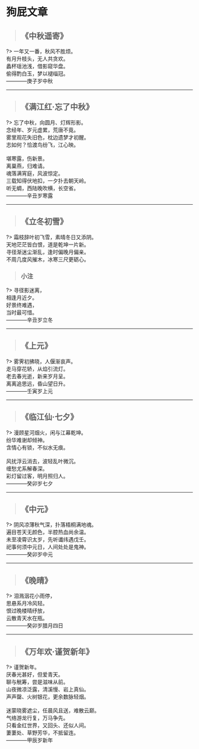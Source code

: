 # 狗屁文章

> ## 《中秋遥寄》

?>
一年又一番，秋风不胜烦。  
有月升枝头，无人共贪欢。  
蠡杯瑶池浅，借影窥华盘。  
偷得酌白玉，梦以褪缁冠。  
————庚子岁中秋

---

> ## 《满江红·忘了中秋》

?>
忘了中秋，向圆月、灯辉形影。  
念经年、岁元虚累，荒唐不竟。  
雾里观花失旧色，枕边遗梦才初醒。  
志如何？恰渡鸟纷飞，江心映。  
<br>
堪寒露，伤新景。  
离巢燕，归难请。  
魂落满宵庭，风波惊定。  
三载知得伏地扣，一夕扑去朝天岭。  
听无蜩，西陆晚吹横，长空省。  
————辛丑岁寒露

---

> ## 《立冬初雪》

?>
霜枝辞叶初飞雪，素晴冬日又添阴。  
天地茫茫皆白恨，道是乾坤一片新。  
寻径渐迷尘渐乱，逢时偏晚月偏亲。  
不周几度风摧木，冰寒三尺更砺心。

> ### 小注

?>
寻径影迷离，  
相逢月近夕。  
好景终难遇，  
当时最可惜。  
————辛丑岁立冬

---

> ## 《上元》

?>
雾霁初拂晓，人偃渐哀声。  
走马穿花轿，从焰引流灯。  
老去春光逝，新来岁月呈。  
离离追思远，昏山望日升。  
————壬寅岁上元

---

> ## 《临江仙·七夕》

?>
漫顾星河烟火，闲与江幕乾坤。  
纷华难谢却倾神。  
含情心有锁，不似水无痕。  
<br> 
风扰浮云消去，波轻乱叶微沉。  
缠愁尤系解春深。  
彩灯留过客，明月照归人。  
————癸卯岁七夕

---

> ## 《中元》

?>
阴风凉薄秋气深，扑落梧桐满地魂。  
遍目苍天无颜色，半腔热血尚余温。  
未至凌霄识太岁，先听谶纬遇戊壬。  
祀事何须中元日，人间处处是鬼神。  
————癸卯岁中元

---

> ## 《晚晴》

?>
泪溅洇花小雨停，  
思悬系月冷风轻。  
恨过晚楼晴纾放，  
云散青天水在瓶。  
————癸卯岁腊月四日

---

> ## 《万年欢·谨贺新年》

?>
谨贺新年。  
厌春光甚好，但爱青天。  
聊与觥筹，尝是滋味从前。  
山夜微凉泛露，清溪慢、岩上真仙。  
声声罄、火树银花，更余数脉轻烟。  
<br>
迷蒙晓雾遮尘，任晨风且送，难散云巅。  
气络游龙行复，万马争先。  
只看金红世界，又回头、还似人间。  
萋萋处、草野芳华，不抵留连。  
————甲辰岁新年
